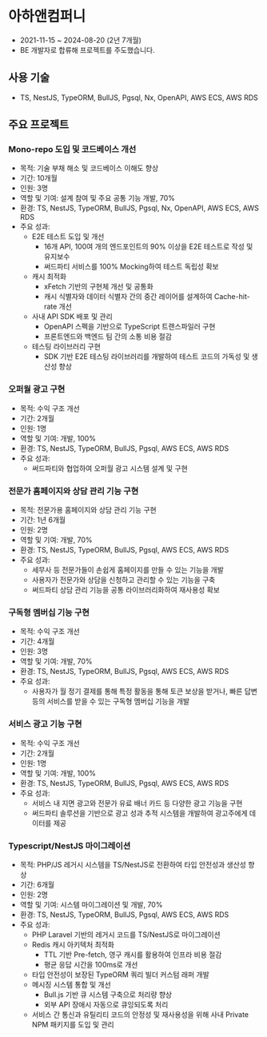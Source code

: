 # 아하앤컴퍼니

- 2021-11-15 ~ 2024-08-20 (2년 7개월)
- BE 개발자로 합류해 프로젝트를 주도했습니다.

## 사용 기술
- TS, NestJS, TypeORM, BullJS, Pgsql, Nx, OpenAPI, AWS ECS, AWS RDS

## 주요 프로젝트

### Mono-repo 도입 및 코드베이스 개선

- 목적: 기술 부채 해소 및 코드베이스 이해도 향상
- 기간: 10개월
- 인원: 3명
- 역할 및 기여: 설계 참여 및 주요 공통 기능 개발, 70%
- 환경: TS, NestJS, TypeORM, BullJS, Pgsql, Nx, OpenAPI, AWS ECS, AWS RDS
- 주요 성과:
  - E2E 테스트 도입 및 개선
    - 16개 API, 100여 개의 엔드포인트의 90% 이상을 E2E 테스트로 작성 및 유지보수
    - 써드파티 서비스를 100% Mocking하여 테스트 독립성 확보
  - 캐시 최적화
    - xFetch 기반의 구현체 개선 및 공통화
    - 캐시 식별자와 데이터 식별자 간의 중간 레이어를 설계하여 Cache-hit-rate 개선
  - 사내 API SDK 배포 및 관리
    - OpenAPI 스펙을 기반으로 TypeScript 트랜스파일러 구현
    - 프론트엔드와 백엔드 팀 간의 소통 비용 절감
  - 테스팅 라이브러리 구현
    - SDK 기반 E2E 테스팅 라이브러리를 개발하여 테스트 코드의 가독성 및 생산성 향상

### 오퍼월 광고 구현
- 목적: 수익 구조 개선
- 기간: 2개월
- 인원: 1명
- 역할 및 기여: 개발, 100%
- 환경: TS, NestJS, TypeORM, BullJS, Pgsql, AWS ECS, AWS RDS
- 주요 성과:
  - 써드파티와 협업하여 오퍼월 광고 시스템 설계 및 구현

### 전문가 홈페이지와 상담 관리 기능 구현
- 목적: 전문가용 홈페이지와 상담 관리 기능 구현
- 기간: 1년 6개월
- 인원: 2명
- 역할 및 기여: 개발, 70%
- 환경: TS, NestJS, TypeORM, BullJS, Pgsql, AWS ECS, AWS RDS
- 주요 성과:
  - 세무사 등 전문가들이 손쉽게 홈페이지를 만들 수 있는 기능을 개발
  - 사용자가 전문가와 상담을 신청하고 관리할 수 있는 기능을 구축
  - 써드파티 상담 관리 기능을 공통 라이브러리화하여 재사용성 확보

### 구독형 멤버십 기능 구현
- 목적: 수익 구조 개선
- 기간: 4개월
- 인원: 3명
- 역할 및 기여: 개발, 70%
- 환경: TS, NestJS, TypeORM, BullJS, Pgsql, AWS ECS, AWS RDS
- 주요 성과:
  - 사용자가 월 정기 결제를 통해 특정 활동을 통해 토큰 보상을 받거나, 빠른 답변 등의 서비스를 받을 수 있는 구독형 멤버십 기능을 개발

### 서비스 광고 기능 구현
- 목적: 수익 구조 개선
- 기간: 2개월
- 인원: 1명
- 역할 및 기여: 개발, 100%
- 환경: TS, NestJS, TypeORM, BullJS, Pgsql, AWS ECS, AWS RDS
- 주요 성과:
  - 서비스 내 지면 광고와 전문가 유료 배너 카드 등 다양한 광고 기능을 구현
  - 써드파티 솔루션을 기반으로 광고 성과 추적 시스템을 개발하여 광고주에게 데이터를 제공

### Typescript/NestJS 마이그레이션
- 목적: PHP/JS 레거시 시스템을 TS/NestJS로 전환하여 타입 안전성과 생산성 향상
- 기간: 6개월
- 인원: 2명
- 역할 및 기여: 시스템 마이그레이션 및 개발, 70%
- 환경: TS, NestJS, TypeORM, BullJS, Pgsql, AWS ECS, AWS RDS
- 주요 성과:
  - PHP Laravel 기반의 레거시 코드를 TS/NestJS로 마이그레이션
  - Redis 캐시 아키텍처 최적화
    - TTL 기반 Pre-fetch, 영구 캐시를 활용하여 인프라 비용 절감
    - 평균 응답 시간을 100ms로 개선
  - 타입 안전성이 보장된 TypeORM 쿼리 빌더 커스텀 래퍼 개발
  - 메시징 시스템 통합 및 개선
    - Bull.js 기반 큐 시스템 구축으로 처리량 향상
    - 외부 API 장애시 자동으로 큐잉되도록 처리
  - 서비스 간 통신과 유틸리티 코드의 안정성 및 재사용성을 위해 사내 Private NPM 패키지를 도입 및 관리